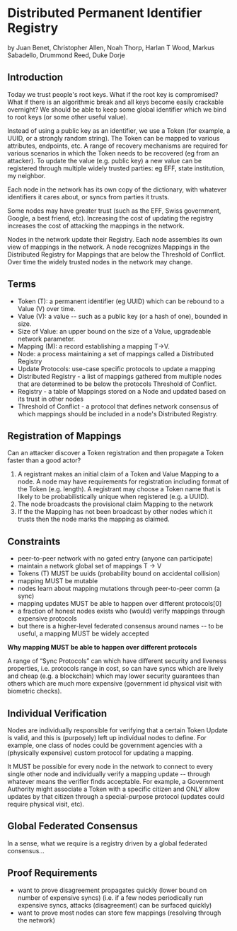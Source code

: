 # Distributed Permanent Identifier Registry

by Juan Benet, Christopher Allen, Noah Thorp, Harlan T Wood, Markus Sabadello, Drummond Reed, Duke Dorje

## Introduction

Today we trust people's root keys.  What if the root key is compromised? What if there is an algorithmic break and all keys become easily crackable overnight? We should be able to keep some global identifier which we bind to root keys (or some other useful value).

Instead of using a public key as an identifier, we use a Token (for example, a UUID, or a strongly random string).  The Token can be mapped to various attributes, endpoints, etc.  A range of recovery mechanisms are required for various scenarios in which the Token needs to be recovered (eg from an attacker). To update the value (e.g. public key) a new value can be registered through multiple widely trusted parties: eg EFF, state institution, my neighbor.

Each node in the network has its own copy of the dictionary, with whatever identifiers it cares about, or syncs from parties it trusts.

Some nodes may have greater trust (such as the EFF, Swiss government, Google, a best friend, etc). Increasing the cost of updating the registry increases the cost of attacking the mappings in the network.
 
Nodes in the network update their Registry. Each node assembles its own view of mappings in the network. A node recognizes Mappings in the Distributed Registry for Mappings that are below the Threshold of Conflict. Over time the widely trusted nodes in the network may change. 

## Terms

- Token (T): a permanent identifier (eg UUID) which can be rebound to a Value (V) over time.
- Value (V): a value -- such as a public key (or a hash of one), bounded in size.
- Size of Value: an upper bound on the size of a Value, upgradeable network parameter.
- Mapping (M): a record establishing a mapping T->V.
- Node: a process maintaining a set of mappings called a Distributed Registry
- Update Protocols: use-case specific protocols to update a mapping
- Distributed Registry - a list of mappings gathered from multiple nodes that are determined to be below the protocols Threshold of Conflict. 
- Registry - a table of Mappings stored on a Node and updated based on its trust in other nodes
- Threshold of Conflict - a protocol that defines network consensus of which mappings should be included in a node's Distributed Registry.

## Registration of Mappings

Can an attacker discover a Token registration and then propagate a Token faster than a good actor?

1. A registrant makes an initial claim of a Token and Value Mapping to a node. A node may have requirements for registration including format of the Token (e.g. length). A registrant may choose a Token name that is likely to be probabilistically unique when registered (e.g. a UUID).
1. The node broadcasts the provisional claim Mapping to the network
1. If the the Mapping has not been broadcast by other nodes which it trusts then the node marks the mapping as claimed.

## Constraints

- peer-to-peer network with no gated entry (anyone can participate)
- maintain a network global set of mappings T -> V
- Tokens (T) MUST be uuids (probability bound on accidental collision)
- mapping MUST be mutable
- nodes learn about mapping mutations through peer-to-peer comm (a sync)
- mapping updates MUST be able to happen over different protocols[0]
- a fraction of honest nodes exists who (would) verify mappings through expensive protocols
- but there is a higher-level federated consensus around names -- to be useful, a mapping MUST be widely accepted

**Why mapping MUST be able to happen over different protocols**

A range of “Sync Protocols” can which have different security and liveness properties, i.e. protocols range in cost, so can have syncs which are lively and cheap (e.g. a blockchain) which may lower security guarantees than others which are much more expensive (government id physical visit with biometric checks).

## Individual Verification

Nodes are individually responsible for verifying that a certain Token Update is valid, and this is (purposely) left up individual nodes to define. For example, one class of nodes could be government agencies with a (physically expensive) custom protocol for updating a mapping. 

It MUST be possible for every node in the network to connect to every single other node and individually verify a mapping update -- through whatever means the verifier finds acceptable. For example, a Government Authority might associate a Token with a specific citizen and ONLY allow updates by that citizen through a special-purpose protocol (updates could require physical visit, etc).

## Global Federated Consensus

In a sense, what we require is a registry driven by a global federated consensus...

## Proof Requirements

- want to prove disagreement propagates quickly (lower bound on number of expensive syncs) 
  (i.e. if a few nodes periodically run expensive syncs, attacks (disagreement) can be surfaced quickly)
- want to prove most nodes can store few mappings (resolving through the network)
